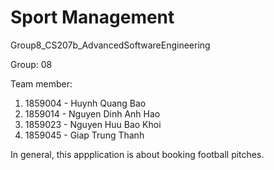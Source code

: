 # Sport Management
Group8_CS207b_AdvancedSoftwareEngineering

Group: 08

Team member: 
1) 1859004 - Huynh Quang Bao
2) 1859014 - Nguyen Dinh Anh Hao
3) 1859023 - Nguyen Huu Bao Khoi
4) 1859045 - Giap Trung Thanh

In general, this appplication is about booking football pitches.
